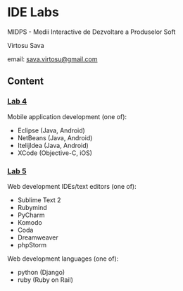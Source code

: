 
IDE Labs
=========
MIDPS - Medii Interactive de Dezvoltare a Produselor Soft

Virtosu Sava

email: sava.virtosu@gmail.com

Content
------------------------------------------------------

### [Lab 4](https://github.com/TUM-FAF/IDE/blob/master/MIDPS_LAB_4.md)
Mobile application development (one of):
  - Eclipse (Java, Android)
  - NetBeans (Java, Android)
  - ItelijIdea (Java, Android)
  - XCode (Objective-C, iOS)

### [Lab 5](https://github.com/TUM-FAF/IDE/blob/master/MIDPS_LAB_5.md)
Web development IDEs/text editors (one of):
  - Sublime Text 2
  - Rubymind
  - PyCharm
  - Komodo
  - Coda
  - Dreamweaver
  - phpStorm
  
Web development languages (one of):
 - python (Django)
 - ruby (Ruby on Rail)